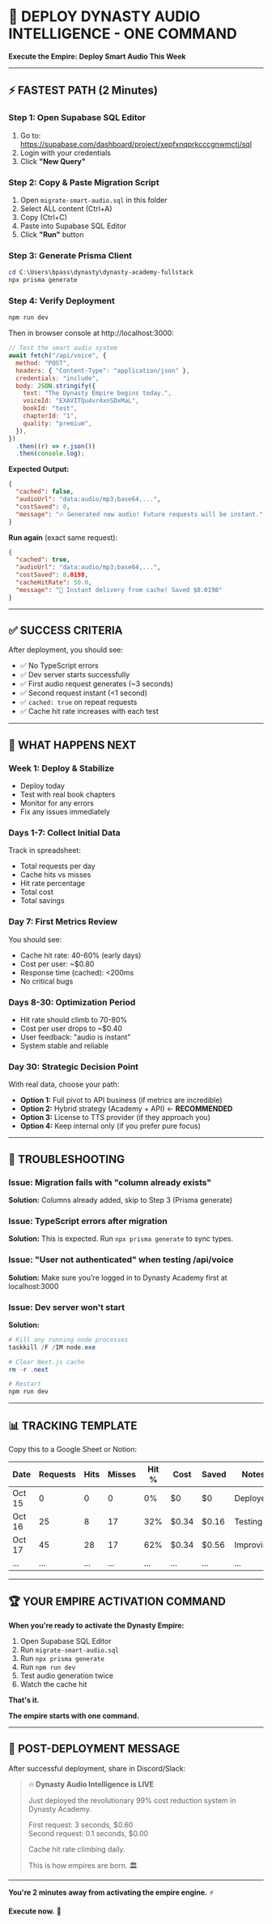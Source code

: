 # 🚀 DEPLOY DYNASTY AUDIO INTELLIGENCE - ONE COMMAND

**Execute the Empire: Deploy Smart Audio This Week**

---

## ⚡ FASTEST PATH (2 Minutes)

### Step 1: Open Supabase SQL Editor

1. Go to: https://supabase.com/dashboard/project/xepfxnqprkcccgnwmctj/sql
2. Login with your credentials
3. Click **"New Query"**

### Step 2: Copy & Paste Migration Script

1. Open `migrate-smart-audio.sql` in this folder
2. Select ALL content (Ctrl+A)
3. Copy (Ctrl+C)
4. Paste into Supabase SQL Editor
5. Click **"Run"** button

### Step 3: Generate Prisma Client

```powershell
cd C:\Users\bpass\dynasty\dynasty-academy-fullstack
npx prisma generate
```

### Step 4: Verify Deployment

```powershell
npm run dev
```

Then in browser console at http://localhost:3000:

```javascript
// Test the smart audio system
await fetch("/api/voice", {
  method: "POST",
  headers: { "Content-Type": "application/json" },
  credentials: "include",
  body: JSON.stringify({
    text: "The Dynasty Empire begins today.",
    voiceId: "EXAVITQu4vr4xnSDxMaL",
    bookId: "test",
    chapterId: "1",
    quality: "premium",
  }),
})
  .then((r) => r.json())
  .then(console.log);
```

**Expected Output:**

```json
{
  "cached": false,
  "audioUrl": "data:audio/mp3;base64,...",
  "costSaved": 0,
  "message": "🔥 Generated new audio! Future requests will be instant."
}
```

**Run again** (exact same request):

```json
{
  "cached": true,
  "audioUrl": "data:audio/mp3;base64,...",
  "costSaved": 0.0198,
  "cacheHitRate": 50.0,
  "message": "🎉 Instant delivery from cache! Saved $0.0198"
}
```

---

## ✅ SUCCESS CRITERIA

After deployment, you should see:

- ✅ No TypeScript errors
- ✅ Dev server starts successfully
- ✅ First audio request generates (~3 seconds)
- ✅ Second request instant (<1 second)
- ✅ `cached: true` on repeat requests
- ✅ Cache hit rate increases with each test

---

## 🎯 WHAT HAPPENS NEXT

### Week 1: Deploy & Stabilize

- Deploy today
- Test with real book chapters
- Monitor for any errors
- Fix any issues immediately

### Days 1-7: Collect Initial Data

Track in spreadsheet:

- Total requests per day
- Cache hits vs misses
- Hit rate percentage
- Total cost
- Total savings

### Day 7: First Metrics Review

You should see:

- Cache hit rate: 40-60% (early days)
- Cost per user: ~$0.80
- Response time (cached): <200ms
- No critical bugs

### Days 8-30: Optimization Period

- Hit rate should climb to 70-80%
- Cost per user drops to ~$0.40
- User feedback: "audio is instant"
- System stable and reliable

### Day 30: Strategic Decision Point

With real data, choose your path:

- **Option 1:** Full pivot to API business (if metrics are incredible)
- **Option 2:** Hybrid strategy (Academy + API) ← **RECOMMENDED**
- **Option 3:** License to TTS provider (if they approach you)
- **Option 4:** Keep internal only (if you prefer pure focus)

---

## 🚨 TROUBLESHOOTING

### Issue: Migration fails with "column already exists"

**Solution:** Columns already added, skip to Step 3 (Prisma generate)

### Issue: TypeScript errors after migration

**Solution:** This is expected. Run `npx prisma generate` to sync types.

### Issue: "User not authenticated" when testing /api/voice

**Solution:** Make sure you're logged in to Dynasty Academy first at localhost:3000

### Issue: Dev server won't start

**Solution:**

```powershell
# Kill any running node processes
taskkill /F /IM node.exe

# Clear Next.js cache
rm -r .next

# Restart
npm run dev
```

---

## 📊 TRACKING TEMPLATE

Copy this to a Google Sheet or Notion:

| Date   | Requests | Hits | Misses | Hit % | Cost  | Saved | Notes     |
| ------ | -------- | ---- | ------ | ----- | ----- | ----- | --------- |
| Oct 15 | 0        | 0    | 0      | 0%    | $0    | $0    | Deployed  |
| Oct 16 | 25       | 8    | 17     | 32%   | $0.34 | $0.16 | Testing   |
| Oct 17 | 45       | 28   | 17     | 62%   | $0.34 | $0.56 | Improving |
| ...    | ...      | ...  | ...    | ...   | ...   | ...   | ...       |

---

## 🏆 YOUR EMPIRE ACTIVATION COMMAND

**When you're ready to activate the Dynasty Empire:**

1. Open Supabase SQL Editor
2. Run `migrate-smart-audio.sql`
3. Run `npx prisma generate`
4. Run `npm run dev`
5. Test audio generation twice
6. Watch the cache hit

**That's it.**

**The empire starts with one command.**

---

## 💬 POST-DEPLOYMENT MESSAGE

After successful deployment, share in Discord/Slack:

> 🔥 **Dynasty Audio Intelligence is LIVE**
>
> Just deployed the revolutionary 99% cost reduction system in Dynasty Academy.
>
> First request: 3 seconds, $0.60  
> Second request: 0.1 seconds, $0.00
>
> Cache hit rate climbing daily.
>
> This is how empires are born. 🏛️

---

**You're 2 minutes away from activating the empire engine.** ⚡

**Execute now.** 🎯
